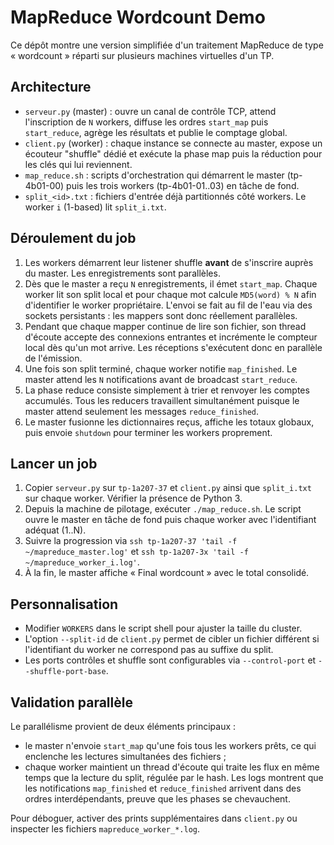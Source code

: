 # MapReduce Wordcount Demo

Ce dépôt montre une version simplifiée d'un traitement MapReduce de type
« wordcount » réparti sur plusieurs machines virtuelles d'un TP.

## Architecture

- `serveur.py` (master) : ouvre un canal de contrôle TCP, attend
  l'inscription de `N` workers, diffuse les ordres `start_map` puis
  `start_reduce`, agrège les résultats et publie le comptage global.
- `client.py` (worker) : chaque instance se connecte au master, expose un
  écouteur "shuffle" dédié et exécute la phase map puis la réduction pour
  les clés qui lui reviennent.
- `map_reduce.sh` : scripts d'orchestration qui
  démarrent le master (tp-4b01-00) puis les trois workers
  (tp-4b01-01..03) en tâche de fond.
- `split_<id>.txt` : fichiers d'entrée déjà partitionnés côté workers. Le
  worker `i` (1-based) lit `split_i.txt`.

## Déroulement du job

1. Les workers démarrent leur listener shuffle **avant** de s'inscrire
   auprès du master. Les enregistrements sont parallèles.
2. Dès que le master a reçu `N` enregistrements, il émet `start_map`.
   Chaque worker lit son split local et pour chaque mot calcule `MD5(word)
   % N` afin d'identifier le worker propriétaire. L'envoi se fait au fil de
   l'eau via des sockets persistants : les mappers sont donc réellement
   parallèles.
3. Pendant que chaque mapper continue de lire son fichier, son thread
   d'écoute accepte des connexions entrantes et incrémente le compteur
   local dès qu'un mot arrive. Les réceptions s'exécutent donc en parallèle
   de l'émission.
4. Une fois son split terminé, chaque worker notifie `map_finished`. Le
   master attend les `N` notifications avant de broadcast `start_reduce`.
5. La phase reduce consiste simplement à trier et renvoyer les comptes
   accumulés. Tous les reducers travaillent simultanément puisque le master
   attend seulement les messages `reduce_finished`.
6. Le master fusionne les dictionnaires reçus, affiche les totaux globaux,
   puis envoie `shutdown` pour terminer les workers proprement.

## Lancer un job

1. Copier `serveur.py` sur `tp-1a207-37` et `client.py` ainsi que
   `split_i.txt` sur chaque worker. Vérifier la présence de Python 3.
2. Depuis la machine de pilotage, exécuter `./map_reduce.sh`.
  Le script ouvre le master en tâche de fond puis chaque worker
  avec l'identifiant adéquat (1..N).
3. Suivre la progression via `ssh tp-1a207-37 'tail -f ~/mapreduce_master.log'`
   et `ssh tp-1a207-3x 'tail -f ~/mapreduce_worker_i.log'`.
4. À la fin, le master affiche « Final wordcount » avec le total consolidé.

## Personnalisation

- Modifier `WORKERS` dans le script shell pour ajuster la taille du cluster.
- L'option `--split-id` de `client.py` permet de cibler un fichier différent
  si l'identifiant du worker ne correspond pas au suffixe du split.
- Les ports contrôles et shuffle sont configurables via `--control-port` et
  `--shuffle-port-base`.

## Validation parallèle

Le parallélisme provient de deux éléments principaux :

- le master n'envoie `start_map` qu'une fois tous les workers prêts, ce qui
  enclenche les lectures simultanées des fichiers ;
- chaque worker maintient un thread d'écoute qui traite les flux en même
  temps que la lecture du split, régulée par le hash. Les logs montrent que
  les notifications `map_finished` et `reduce_finished` arrivent dans des
  ordres interdépendants, preuve que les phases se chevauchent.

Pour déboguer, activer des prints supplémentaires dans `client.py` ou
inspecter les fichiers `mapreduce_worker_*.log`.
